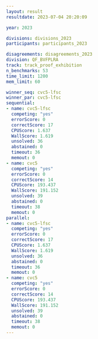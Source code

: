 ```yaml
---
layout: result
resultdate: 2023-07-04 20:20:09

year: 2023

divisions: divisions_2023
participants: participants_2023

disagreements: disagreements_2023
division: QF_BVFPLRA
track: track_proof_exhibition
n_benchmarks: 53
time_limit: 1200
mem_limit: 60

winner_seq: cvc5-lfsc
winner_par: cvc5-lfsc
sequential:
- name: cvc5-lfsc
  competing: "yes"
  errorScore: 0
  correctScore: 17
  CPUScore: 1.637
  WallScore: 1.619
  unsolved: 36
  abstained: 0
  timeout: 36
  memout: 0
- name: cvc5
  competing: "yes"
  errorScore: 0
  correctScore: 14
  CPUScore: 193.437
  WallScore: 191.152
  unsolved: 39
  abstained: 0
  timeout: 38
  memout: 0
parallel:
- name: cvc5-lfsc
  competing: "yes"
  errorScore: 0
  correctScore: 17
  CPUScore: 1.637
  WallScore: 1.619
  unsolved: 36
  abstained: 0
  timeout: 36
  memout: 0
- name: cvc5
  competing: "yes"
  errorScore: 0
  correctScore: 14
  CPUScore: 193.437
  WallScore: 191.152
  unsolved: 39
  abstained: 0
  timeout: 38
  memout: 0
---
```

